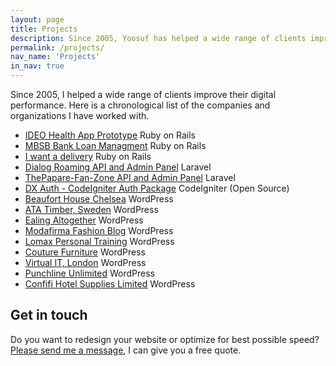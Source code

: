 ```yaml
---
layout: page
title: Projects
description: Since 2005, Yoosuf has helped a wide range of clients improve their digital performance.
permalink: /projects/
nav_name: 'Projects'
in_nav: true
---
```


Since 2005, I helped a wide range of clients improve their digital performance. Here is a chronological list of the companies and organizations I have worked with.

* [IDEO Health App Prototype](https://www.projectmarvelous.org) Ruby on Rails
* [MBSB Bank Loan Managment](https://www.mbsbbank.com) Ruby on Rails
* [I want a delivery](https://github.com/yoosuf/iwad) Ruby on Rails
* [Dialog Roaming API and Admin Panel](https://github.com/yoosuf/Dialog-Roaming) Laravel
* [ThePapare-Fan-Zone API and Admin Panel](https://github.com/yoosuf/ThePapare-Fan-Zone) Laravel
* [DX Auth - CodeIgniter Auth Package](https://github.com/yoosuf/DX-Auth) CodeIgniter (Open Source)
* [Beaufort House Chelsea](http://yoosuf.me/blog/beaufort-house-chelsea-redesign/) WordPress
* [ATA Timber, Sweden](http://www.ata.nu/en/?utm_source=yoosuf.me&utm_medium=freelance&utm_campaign=portfolio) WordPress
* [Ealing Altogether](http://ealingaltogether.com/?utm_source=yoosuf.me&utm_medium=freelance&utm_campaign=portfolio) WordPress
* [Modafirma Fashion Blog](https://modafirma.com/blog/?utm_source=yoosuf.me&utm_medium=freelance&utm_campaign=portfolio) WordPress
* [Lomax Personal Training](http://www.lomaxpt.com/?utm_source=yoosuf.me&utm_medium=freelance&utm_campaign=portfolio) WordPress
* [Couture Furniture](http://www.couturefurniture.com/?utm_source=yoosuf.me&utm_medium=freelance&utm_campaign=portfolio) WordPress
* [Virtual IT, London](http://www.virtualit.biz/?utm_source=yoosuf.me&utm_medium=freelance&utm_campaign=portfolio) WordPress
* [Punchline Unlimited](http://punchlineunlimited.com/?utm_source=yoosuf.me&utm_medium=freelance&utm_campaign=portfolio) WordPress
* [Confifi Hotel Supplies Limited](http://confifisupplies.com/?utm_source=yoosuf.me&utm_medium=freelance&utm_campaign=portfolio) WordPress


## Get in touch

Do you want to redesign your website or optimize for best possible speed?  [Please send me a message](/contact/?utm_source=yoosuf.me&utm_medium=wp&utm_campaign=consultancy), I can give you a free quote.
